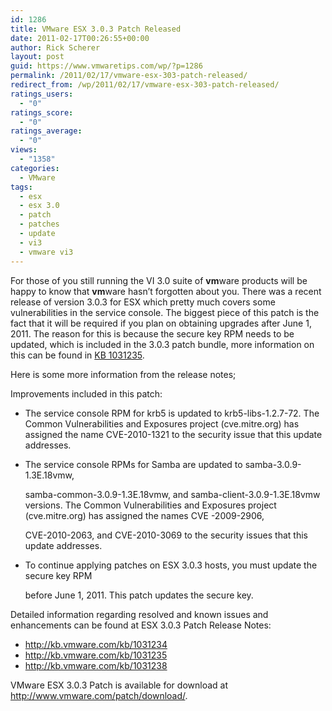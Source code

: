 ```yaml
---
id: 1286
title: VMware ESX 3.0.3 Patch Released
date: 2011-02-17T00:26:55+00:00
author: Rick Scherer
layout: post
guid: https://www.vmwaretips.com/wp/?p=1286
permalink: /2011/02/17/vmware-esx-303-patch-released/
redirect_from: /wp/2011/02/17/vmware-esx-303-patch-released/
ratings_users:
  - "0"
ratings_score:
  - "0"
ratings_average:
  - "0"
views:
  - "1358"
categories:
  - VMware
tags:
  - esx
  - esx 3.0
  - patch
  - patches
  - update
  - vi3
  - vmware vi3
---
```

For those of you still running the VI 3.0 suite of **vm**ware products will be happy to know that **vm**ware hasn&#8217;t forgotten about you. There was a recent release of version 3.0.3 for ESX which pretty much covers some vulnerabilities in the service console. The biggest piece of this patch is the fact that it will be required if you plan on obtaining upgrades after June 1, 2011. The reason for this is because the secure key RPM needs to be updated, which is included in the 3.0.3 patch bundle, more information on this can be found in <a href="http://kb.vmware.com/kb/1031235" target="_blank">KB 1031235</a>.

Here is some more information from the release notes;

Improvements included in this patch:

  * The service console RPM for krb5 is updated to krb5-libs-1.2.7-72. The Common Vulnerabilities and Exposures project (cve.mitre.org) has assigned the name CVE-2010-1321 to the security issue that this update addresses.
  * The service console RPMs for Samba are updated to samba-3.0.9-1.3E.18vmw,
  
    samba-common-3.0.9-1.3E.18vmw, and samba-client-3.0.9-1.3E.18vmw versions. The Common Vulnerabilities and Exposures project (cve.mitre.org) has assigned the names CVE -2009-2906,
  
    CVE-2010-2063, and CVE-2010-3069 to the security issues that this update addresses.
  * To continue applying patches on ESX 3.0.3 hosts, you must update the secure key RPM
  
    before June 1, 2011. This patch updates the secure key.

Detailed information regarding resolved and known issues and enhancements can be found at ESX 3.0.3 Patch Release Notes:

  * <a onclick="onClickUnsafeLink(event);" href="http://kb.vmware.com/kb/1031234" target="_blank"><span style="color: #0068cf;">http://kb.vmware.com/kb/1031234</span></a>
  * <a onclick="onClickUnsafeLink(event);" href="http://kb.vmware.com/kb/1031235" target="_blank"><span style="color: #0068cf;">http://kb.vmware.com/kb/1031235</span></a>
  * <a onclick="onClickUnsafeLink(event);" href="http://kb.vmware.com/kb/1031238" target="_blank"><span style="color: #0068cf;">http://kb.vmware.com/kb/1031238</span></a>

VMware ESX 3.0.3 Patch is available for download at <a onclick="onClickUnsafeLink(event);" href="http://www.vmware.com/patch/download/" target="_blank"><span style="color: #0068cf;">http://www.vmware.com/patch/download/</span></a>.